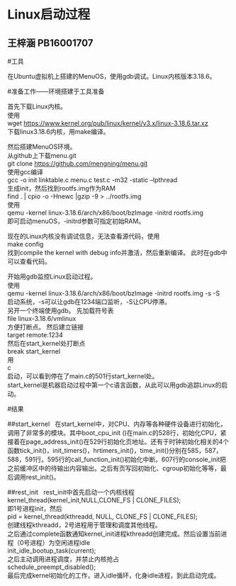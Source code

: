 Linux启动过程
======
王梓涵 PB16001707
-------


#工具

在Ubuntu虚拟机上搭建的MenuOS，使用gdb调试。Linux内核版本3.18.6。


#准备工作——环境搭建于工具准备

首先下载Linux内核。  
使用  
wget https://www.kernel.org/pub/linux/kernel/v3.x/linux-3.18.6.tar.xz  
下载linux3.18.6内核，用make编译。

然后搭建MenuOS环境。  
从github上下载menu.git  
git clone https://github.com/mengning/menu.git  
使用gcc编译  
gcc -o init linktable.c menu.c test.c -m32 -static –lpthread  
生成init，然后找到rootfs.img作为RAM  
find . | cpio -o -Hnewc |gzip -9 > ../rootfs.img  
使用  
qemu -kernel linux-3.18.6/arch/x86/boot/bzImage -initrd rootfs.img  
即可启动menuOS，-initrd参数可指定初始RAM。

现在的Linux内核没有调试信息，无法查看源代码，使用  
make config  
找到compile the kernel with debug info并激活，然后重新编译。
此时在gdb中可以查看代码。

开始用gdb监控Linux启动过程。  
使用  
qemu -kernel linux-3.18.6/arch/x86/boot/bzImage -initrd rootfs.img -s -S  
启动系统，-s可以让gdb在1234端口监听，-S让CPU停滞。  
另开一个终端使用gdb。
先加载符号表  
file linux-3.18.6/vmlinux  
方便打断点。
然后建立链接  
target remote:1234  
然后在start_kernel处打断点  
break start_kernel  
用  
c  
启动，可以看到停在了main.c的501行start_kernel处。  
start_kernel是机器启动过程中第一个c语言函数，从此可以用gdb追踪Linux的启动。  

#结果

##start_kernel  
在start_kernel中，对CPU、内存等各种硬件设备进行初始化，调用了非常多的模块。其中boot_cpu_init ()在main.c的528行，初始化CPU，紧接着在page_address_init()在529行初始化页地址。还有于时钟初始化相关的4个函数tick_init()，init_timers()，hrtimers_init()，time_init()分别在585，587，588，591行。595行的call_function_init()初始化中断。607行的console_init把之前缓冲区中的待输出内容输出。之后有页写回初始化、cgroup初始化等等，最后调用rest_init()。  

##rest_init  
rest_init中首先启动一个内核线程  
kernel_thread(kernel_init,NULL,CLONE_FS | CLONE_FILES);  
即1号进程init，然后  
pid = kernel_thread(kthreadd, NULL, CLONE_FS | CLONE_FILES);  
创建线程kthreadd，2号进程用于管理和调度其他线程。  
之后通过complete函数通知kernel_init进程kthreadd创建完成。然后设置当前进程（0号进程）为空闲进程idle  
init_idle_bootup_task(current);  
之后主动调用进程调度，并禁止内核抢占  
schedule_preempt_disabled();  
最后完成kernel初始化的工作，进入idle循环，化身idle进程，到此启动完成。  
